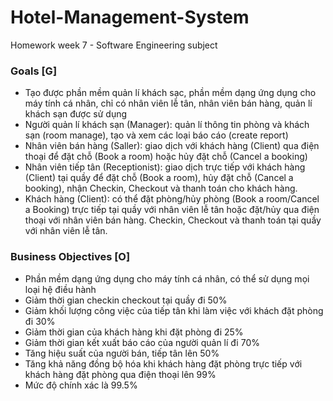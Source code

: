 # Hotel-Management-System
Homework week 7 - Software Engineering subject

### Goals [G]

- Tạo được phần mềm quản lí khách sạc, phần mềm dạng ứng dụng cho máy tính cá nhân, chỉ có nhân viên lễ tân, nhân viên bán hàng, quản lí khách sạn được sử dụng
- Người quản lí khách sạn (Manager): quản lí thông tin phòng và khách sạn (room manage), tạo và xem các loại báo cáo (create report)
- Nhân viên bán hàng (Saller): giao dịch với khách hàng (Client) qua điện thoại để đặt chỗ (Book a room) hoặc hủy đặt chỗ (Cancel a booking)
- Nhân viên tiếp tân (Receptionist): giao dịch trực tiếp với khách hàng (Client) tại quầy để đặt chỗ (Book a room), hủy đặt chỗ (Cancel a booking), nhận Checkin, Checkout và thanh toán cho khách hàng.
- Khách hàng (Client): có thể đặt phòng/hủy phòng (Book a room/Cancel a Booking) trực tiếp tại quầy với nhân viên lễ tân hoặc đặt/hủy qua điện thoại với nhân viên bán hàng. Checkin, Checkout và thanh toán tại quầy với nhân viên lễ tân.

### Business Objectives [O]
- Phần mềm dạng ứng dụng cho máy tính cá nhân, có thể sử dụng mọi loại hệ điều hành
- Giảm thời gian checkin checkout tại quầy đi 50%
- Giảm khối lượng công việc của tiếp tân khi làm việc với khách đặt phòng đi 30%
- Giảm thời gian của khách hàng khi đặt phòng đi 25%
- Giảm thời gian kết xuất báo cáo của người quản lí đi 70%
- Tăng hiệu suất của người bán, tiếp tân lên 50%
- Tăng khả năng đồng bộ hóa khi khách hàng đặt phòng trực tiếp với khách hàng đặt phòng qua điện thoại lên 99%
- Mức độ chính xác là 99.5%
